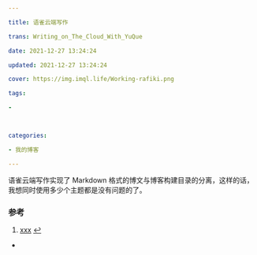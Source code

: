 ```yaml
---

title: 语雀云端写作

trans: Writing_on_The_Cloud_With_YuQue

date: 2021-12-27 13:24:24

updated: 2021-12-27 13:24:24

cover: https://img.imql.life/Working-rafiki.png

tags:

- 



categories:

- 我的博客

---
```


语雀云端写作实现了 Markdown 格式的博文与博客构建目录的分离，这样的话，我想同时使用多少个主题都是没有问题的了。

<!-- more -->

### 参考

1. [xxx](https://xxx.xx.xx) [↩](#xxx)

- 


